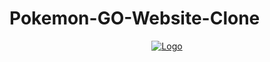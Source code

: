 # Pokemon-GO-Website-Clone

<div align="center">
  <a href="https://mymusic2022.netlify.app/">
    <img src="/src/images/Logo.png" alt="Logo" >
  </a>
